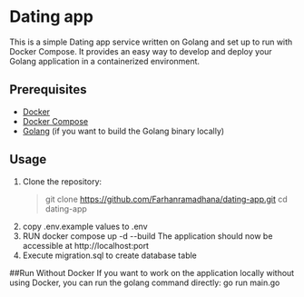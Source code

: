 # Dating app

This is a simple Dating app service written on Golang and set up to run with Docker Compose. It provides an easy way to develop and deploy your Golang application in a containerized environment.

## Prerequisites

- [Docker](https://www.docker.com/get-started)
- [Docker Compose](https://docs.docker.com/compose/install/)
- [Golang](https://golang.org/doc/install) (if you want to build the Golang binary locally)

## Usage

1. Clone the repository:
   > git clone https://github.com/Farhanramadhana/dating-app.git
   > cd dating-app
2. copy .env.example values to .env
3. RUN docker compose up -d --build
   The application should now be accessible at http://localhost:port
4. Execute migration.sql to create database table

##Run Without Docker
If you want to work on the application locally without using Docker, you can run the golang command directly:
go run main.go
